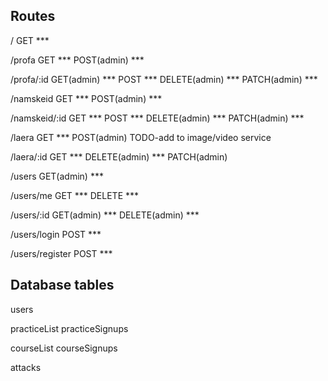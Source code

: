 ## Routes

/
GET              ***

/profa
GET              ***
POST(admin)      ***

/profa/:id
GET(admin)       ***
POST             ***
DELETE(admin)    ***
PATCH(admin)     ***

/namskeid
GET              ***
POST(admin)      ***

/namskeid/:id
GET              ***
POST             ***
DELETE(admin)    ***
PATCH(admin)     ***

/laera
GET              ***
POST(admin)      TODO-add to image/video service

/laera/:id
GET              ***
DELETE(admin)    ***
PATCH(admin)

/users
GET(admin)       ***

/users/me
GET              ***
DELETE           ***

/users/:id
GET(admin)       ***
DELETE(admin)    ***

/users/login
POST             ***

/users/register
POST             ***

## Database tables

users

practiceList
practiceSignups

courseList
courseSignups

attacks
